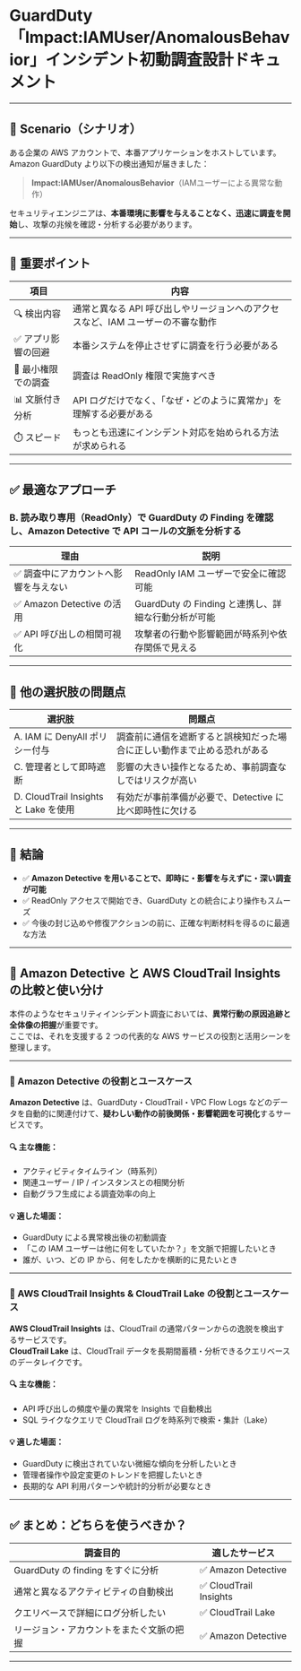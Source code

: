 
#  GuardDuty 「Impact:IAMUser/AnomalousBehavior」インシデント初動調査設計ドキュメント

---

## 📘 Scenario（シナリオ）

ある企業の AWS アカウントで、本番アプリケーションをホストしています。  
Amazon GuardDuty より以下の検出通知が届きました：

> **Impact:IAMUser/AnomalousBehavior**（IAMユーザーによる異常な動作）

セキュリティエンジニアは、**本番環境に影響を与えることなく、迅速に調査を開始**し、攻撃の兆候を確認・分析する必要があります。

---

## 🧠 重要ポイント

| 項目 | 内容 |
|------|------|
| 🔍 検出内容 | 通常と異なる API 呼び出しやリージョンへのアクセスなど、IAM ユーザーの不審な動作 |
| ✅ アプリ影響の回避 | 本番システムを停止させずに調査を行う必要がある |
| 🔐 最小権限での調査 | 調査は ReadOnly 権限で実施すべき |
| 📊 文脈付き分析 | API ログだけでなく、「なぜ・どのように異常か」を理解する必要がある |
| ⏱️ スピード | もっとも迅速にインシデント対応を始められる方法が求められる |

---

## ✅ 最適なアプローチ

### B. 読み取り専用（ReadOnly）で GuardDuty の Finding を確認し、Amazon Detective で API コールの文脈を分析する

| 理由 | 説明 |
|------|------|
| ✅ 調査中にアカウントへ影響を与えない | ReadOnly IAM ユーザーで安全に確認可能 |
| ✅ Amazon Detective の活用 | GuardDuty の Finding と連携し、詳細な行動分析が可能 |
| ✅ API 呼び出しの相関可視化 | 攻撃者の行動や影響範囲が時系列や依存関係で見える |

---

## 🚫 他の選択肢の問題点

| 選択肢 | 問題点 |
|--------|--------|
| A. IAM に DenyAll ポリシー付与 | 調査前に通信を遮断すると誤検知だった場合に正しい動作まで止める恐れがある |
| C. 管理者として即時遮断 | 影響の大きい操作となるため、事前調査なしではリスクが高い |
| D. CloudTrail Insights と Lake を使用 | 有効だが事前準備が必要で、Detective に比べ即時性に欠ける |

---

## 📌 結論

- ✅ **Amazon Detective を用いることで、即時に・影響を与えずに・深い調査が可能**
- ✅ ReadOnly アクセスで開始でき、GuardDuty との統合により操作もスムーズ
- ✅ 今後の封じ込めや修復アクションの前に、正確な判断材料を得るのに最適な方法


---

## 🔎 Amazon Detective と AWS CloudTrail Insights の比較と使い分け

本件のようなセキュリティインシデント調査においては、**異常行動の原因追跡と全体像の把握**が重要です。  
ここでは、それを支援する 2 つの代表的な AWS サービスの役割と活用シーンを整理します。

---

### 🧭 Amazon Detective の役割とユースケース

**Amazon Detective** は、GuardDuty・CloudTrail・VPC Flow Logs などのデータを自動的に関連付けて、**疑わしい動作の前後関係・影響範囲を可視化**するサービスです。

#### 🔍 主な機能：

- アクティビティタイムライン（時系列）
- 関連ユーザー / IP / インスタンスとの相関分析
- 自動グラフ生成による調査効率の向上

#### 💡 適した場面：

- GuardDuty による異常検出後の初動調査
- 「この IAM ユーザーは他に何をしていたか？」を文脈で把握したいとき
- 誰が、いつ、どの IP から、何をしたかを横断的に見たいとき

---

### 📘 AWS CloudTrail Insights & CloudTrail Lake の役割とユースケース

**AWS CloudTrail Insights** は、CloudTrail の通常パターンからの逸脱を検出するサービスです。  
**CloudTrail Lake** は、CloudTrail データを長期間蓄積・分析できるクエリベースのデータレイクです。

#### 🔍 主な機能：

- API 呼び出しの頻度や量の異常を Insights で自動検出
- SQL ライクなクエリで CloudTrail ログを時系列で検索・集計（Lake）

#### 💡 適した場面：

- GuardDuty に検出されていない微細な傾向を分析したいとき
- 管理者操作や設定変更のトレンドを把握したいとき
- 長期的な API 利用パターンや統計的分析が必要なとき

---

## ✅ まとめ：どちらを使うべきか？

| 調査目的 | 適したサービス |
|-----------|----------------|
| GuardDuty の finding をすぐに分析 | ✅ Amazon Detective |
| 通常と異なるアクティビティの自動検出 | ✅ CloudTrail Insights |
| クエリベースで詳細にログ分析したい | ✅ CloudTrail Lake |
| リージョン・アカウントをまたぐ文脈の把握 | ✅ Amazon Detective |

---

